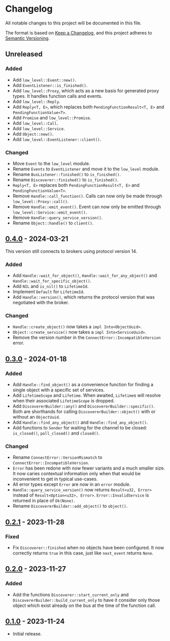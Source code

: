 # Changelog

All notable changes to this project will be documented in this file.

The format is based on [Keep a Changelog](https://keepachangelog.com/en/1.0.0/),
and this project adheres to [Semantic Versioning](https://semver.org/spec/v2.0.0.html).

## Unreleased

### Added

- Add `low_level::Event::new()`.
- Add `EventListener::is_finished()`.
- Add `low_level::Proxy`, which acts as a new basis for generated proxy types. It handles function
  calls and events.
- Add `low_level::Reply`.
- Add `Reply<T, E>`, which replaces both `PendingFunctionResult<T, E>` and
  `PendingFunctionValue<T>`.
- Add `Promise` and `low_level::Promise`.
- Add `low_level::Call`.
- Add `low_level::Service`.
- Add `Object::new()`.
- Add `low_level::EventListener::client()`.

### Changed

- Move `Event` to the `low_level` module.
- Rename `Events` to `EventListener` and move it to the `low_level` module.
- Rename `BusListener::finished()` to `is_finished()`.
- Rename `Discoverer::finished()` to `is_finished()`.
- `Reply<T, E>` replaces both `PendingFunctionResult<T, E>` and `PendingFunctionValue<T>`.
- Remove `Handle::call_function()`. Calls can now only be made through `low_level::Proxy::call()`.
- Remove `Handle::emit_event()`. Event can now only be emitted through
  `low_level::Service::emit_event()`.
- Remove `Handle::query_service_version()`.
- Rename `Object::handle()` to `client()`.

## [0.4.0] - 2024-03-21

This version still connects to brokers using protocol version 14.

### Added

- Add `Handle::wait_for_object()`, `Handle::wait_for_any_object()` and
  `Handle::wait_for_specific_object()`.
- Add `NIL` and `is_nil()` to `LifetimeId`.
- Implement `Default` for `LifetimeId`.
- Add `Handle::version()`, which returns the protocol version that was negotiated with the broker.

### Changed

- `Handle::create_object()` now takes a `impl Into<ObjectUuid>`.
- `Object::create_service()` now takes a `impl Into<ServiceUuid>`.
- Remove the version number in the `ConnectError::IncompatibleVersion` error.

## [0.3.0] - 2024-01-18

### Added

- Add `Handle::find_object()` as a convenience function for finding a single object with a specific
  set of services.
- Add `LifetimeScope` and `Lifetime`. When awaited, `Lifetime`s will resolve when their associated
  `LifetimeScope` is dropped.
- Add `DiscovererBuilder::any()` and `DiscovererBuilder::specific()`. Both are shorthands for
  calling `DiscovererBuilder::object()` with or without an `ObjectUuid`.
- Add `Handle::find_any_object()` and `Handle::find_any_object()`.
- Add functions to `Sender` for waiting for the channel to be closed: `is_closed()`, `poll_closed()`
  and `closed()`.

### Changed

- Rename `ConnectError::VersionMismatch` to `ConnectError::IncompatibleVersion`.
- `Error` has been redone with now fewer variants and a much smaller size. It now caries contextual
  information only when that would be inconvenient to get in typical use-cases.
- All error types except `Error` are now in an `error` module.
- `Handle::query_service_version()` now returns `Result<u32, Error>` instead of
  `Result<Option<u32>, Error>`. `Error::InvalidService` is returned in place of `Ok(None)`.
- Rename `DiscovererBuilder::add_object()` to `object()`.

## [0.2.1] - 2023-11-28

### Fixed

- Fix `Discoverer::finished` when no objects have been configured. It now correctly returns `true`
  in this case, just like `next_event` returns `None`.

## [0.2.0] - 2023-11-27

### Added

- Add the functions `Discoverer::start_current_only` and `DiscovererBuilder::build_current_only` to
  have it consider only those object which exist already on the bus at the time of the function
  call.

## [0.1.0] - 2023-11-24

- Initial release.

[0.4.0]: https://github.com/dennis-hamester/aldrin/releases/tag/aldrin-0.4.0
[0.3.0]: https://github.com/dennis-hamester/aldrin/releases/tag/aldrin-0.3.0
[0.2.1]: https://github.com/dennis-hamester/aldrin/releases/tag/aldrin-0.2.1
[0.2.0]: https://github.com/dennis-hamester/aldrin/releases/tag/aldrin-0.2.0
[0.1.0]: https://github.com/dennis-hamester/aldrin/releases/tag/aldrin-0.1.0
